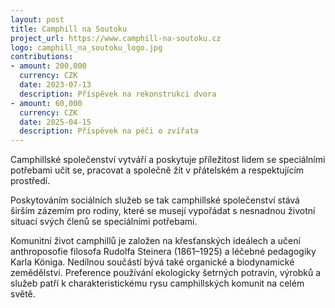```yaml
---
layout: post
title: Camphill na Soutoku
project_url: https://www.camphill-na-soutoku.cz
logo: camphill_na_soutoku_logo.jpg
contributions:
- amount: 200,000
  currency: CZK
  date: 2023-07-13
  description: Příspěvek na rekonstrukci dvora
- amount: 60,000
  currency: CZK
  date: 2025-04-15
  description: Příspěvek na péči o zvířata
---
```


Camphillské společenství vytváří a poskytuje příležitost lidem se speciálními potřebami učit se, pracovat a společně žít v přátelském a respektujícím prostředí.

Poskytováním sociálních služeb se tak camphillské společenství stává širším zázemím pro rodiny, které se musejí vypořádat s nesnadnou životní situací svých členů se speciálními potřebami.

Komunitní život camphillů je založen na křesťanských ideálech a učení anthroposofie filosofa Rudolfa Steinera (1861–1925) a léčebné pedagogiky Karla Königa. Nedílnou součástí bývá také organické a biodynamické zemědělství. Preference používání ekologicky šetrných potravin, výrobků a služeb patří k charakteristickému rysu camphillských komunit na celém světě.
